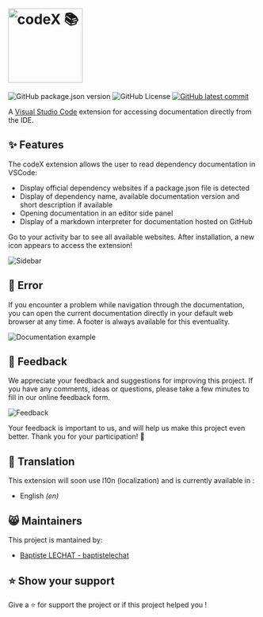 # <img src="https://raw.githubusercontent.com/baptistelechat/codeX/main/src/lib/assets/imgages/logo.png"  height="150" alt="codeX 📚">

![GitHub package.json version](https://img.shields.io/github/package-json/v/baptistelechat/codeX) ![GitHub License](https://img.shields.io/github/license/baptistelechat/codeX) [![GitHub latest commit](https://badgen.net/github/last-commit/baptistelechat/codeX)](https://github.com/baptistelechat/codeX/commit/main)

A [Visual Studio Code](https://code.visualstudio.com/) extension for accessing documentation directly from the IDE.

## ✨ Features

The codeX extension allows the user to read dependency documentation in VSCode:

- Display official dependency websites if a package.json file is detected
- Display of dependency name, available documentation version and short description if available
- Opening documentation in an editor side panel
- Display of a markdown interpreter for documentation hosted on GitHub

Go to your activity bar to see all available websites. After installation, a new icon appears to access the extension!

![Sidebar](https://raw.githubusercontent.com/baptistelechat/codeX/main/src/lib/assets/imgages/captures/sidebar.png)

## 🐛 Error

If you encounter a problem while navigation through the documentation, you can open the current documentation directly in your default web browser at any time. A footer is always available for this eventuality.

![Documentation example](https://raw.githubusercontent.com/baptistelechat/codeX/main/src/lib/assets/imgages/captures/documentation.png)

## 💭 Feedback

We appreciate your feedback and suggestions for improving this project. If you have any comments, ideas or questions, please take a few minutes to fill in our online feedback form.

![Feedback](https://raw.githubusercontent.com/baptistelechat/codeX/main/src/lib/assets/imgages/captures/feedback.png)

Your feedback is important to us, and will help us make this project even better. Thank you for your participation! 🙏


## 🔄 Translation

This extension will soon use l10n (localization) and is currently available in :

- English _(en)_
<!-- - French _(fr)_ -->

## 😸 Maintainers

This project is mantained by:

- [Baptiste LECHAT - baptistelechat](https://github.com/baptistelechat)

## ⭐ Show your support

Give a ⭐️ for support the project or if this project helped you !
